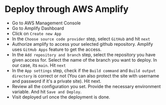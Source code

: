 # Deploy through AWS Amplify

- Go to AWS Management Console
- Go to Amplify Dashboard
- Click on `Create new App`
- In the `Choose source code provider` step, select `GitHub` and hit `next`
- Authorize amplify to access your selected github repository. Amplify uses `GitHub Apps` feature to get the access.
- In the `Add repository and branch` step, select the repository you have given access for. Select the name of the branch you want to deploy. In our case, its `main`. Hit `next`
- In the `App settings` step, check if the `Build command` and `Build output directory` is correct or not (You can also protect the site with username and password if it's a private site). Hit next. 
- Review all the configuration you set. Provide the necessary environment variable. And hit `Save and Deploy`.
- Visit deployed url once the deployment is done.